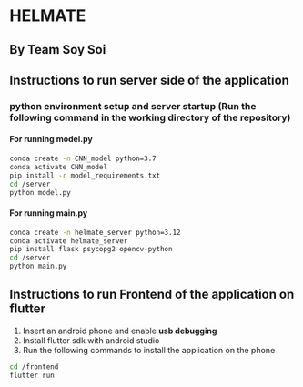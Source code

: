 # HELMATE

## By Team Soy Soi

## Instructions to run server side of the application

### python environment setup and server startup (Run the following command in the working directory of the repository)

#### For running model.py 

```bash
conda create -n CNN_model python=3.7
conda activate CNN_model
pip install -r model_requirements.txt
cd /server
python model.py
```

#### For running main.py

```bash
conda create -n helmate_server python=3.12
conda activate helmate_server
pip install flask psycopg2 opencv-python
cd /server
python main.py
```

## Instructions to run Frontend of the application on flutter

1. Insert an android phone and enable **usb debugging**
2. Install flutter sdk with android studio
3. Run the following commands to install the application on the phone

```bash
cd /frontend
flutter run
```
